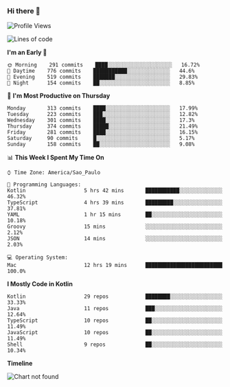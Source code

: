 ### Hi there 👋

<!--
**fernandonogueira/fernandonogueira** is a ✨ _special_ ✨ repository because its `README.md` (this file) appears on your GitHub profile.

Here are some ideas to get you started:

- 🔭 I’m currently working on ...
- 🌱 I’m currently learning ...
- 👯 I’m looking to collaborate on ...
- 🤔 I’m looking for help with ...
- 💬 Ask me about ...
- 📫 How to reach me: ...
- 😄 Pronouns: ...
- ⚡ Fun fact: ...
-->

<!--START_SECTION:waka-->
![Profile Views](http://img.shields.io/badge/Profile%20Views-35-blue)

![Lines of code](https://img.shields.io/badge/From%20Hello%20World%20I%27ve%20Written-576032%20lines%20of%20code-blue)

**I'm an Early 🐤** 

```text
🌞 Morning    291 commits    ████░░░░░░░░░░░░░░░░░░░░░   16.72% 
🌆 Daytime    776 commits    ███████████░░░░░░░░░░░░░░   44.6% 
🌃 Evening    519 commits    ███████░░░░░░░░░░░░░░░░░░   29.83% 
🌙 Night      154 commits    ██░░░░░░░░░░░░░░░░░░░░░░░   8.85%

```
📅 **I'm Most Productive on Thursday** 

```text
Monday       313 commits    ████░░░░░░░░░░░░░░░░░░░░░   17.99% 
Tuesday      223 commits    ███░░░░░░░░░░░░░░░░░░░░░░   12.82% 
Wednesday    301 commits    ████░░░░░░░░░░░░░░░░░░░░░   17.3% 
Thursday     374 commits    █████░░░░░░░░░░░░░░░░░░░░   21.49% 
Friday       281 commits    ████░░░░░░░░░░░░░░░░░░░░░   16.15% 
Saturday     90 commits     █░░░░░░░░░░░░░░░░░░░░░░░░   5.17% 
Sunday       158 commits    ██░░░░░░░░░░░░░░░░░░░░░░░   9.08%

```


📊 **This Week I Spent My Time On** 

```text
⌚︎ Time Zone: America/Sao_Paulo

💬 Programming Languages: 
Kotlin                   5 hrs 42 mins       ███████████░░░░░░░░░░░░░░   46.32% 
TypeScript               4 hrs 39 mins       █████████░░░░░░░░░░░░░░░░   37.81% 
YAML                     1 hr 15 mins        ██░░░░░░░░░░░░░░░░░░░░░░░   10.18% 
Groovy                   15 mins             ░░░░░░░░░░░░░░░░░░░░░░░░░   2.12% 
JSON                     14 mins             ░░░░░░░░░░░░░░░░░░░░░░░░░   2.03%

💻 Operating System: 
Mac                      12 hrs 19 mins      █████████████████████████   100.0%

```

**I Mostly Code in Kotlin** 

```text
Kotlin                   29 repos            ████████░░░░░░░░░░░░░░░░░   33.33% 
Java                     11 repos            ███░░░░░░░░░░░░░░░░░░░░░░   12.64% 
TypeScript               10 repos            ██░░░░░░░░░░░░░░░░░░░░░░░   11.49% 
JavaScript               10 repos            ██░░░░░░░░░░░░░░░░░░░░░░░   11.49% 
Shell                    9 repos             ██░░░░░░░░░░░░░░░░░░░░░░░   10.34%

```


**Timeline**

![Chart not found](https://raw.githubusercontent.com/fernandonogueira/fernandonogueira/master/charts/bar_graph.png) 


<!--END_SECTION:waka-->
